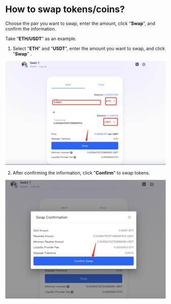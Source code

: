 # How to swap tokens/coins?

Choose the pair you want to swap, enter the amount, click "**Swap**", and confirm the information.

Take "**ETH/USDT**" as an example.

1. Select "**ETH**" and "**USDT**", enter the amount you want to swap, and click "**Swap**" . 

![](../../.gitbook/assets/image%20%28269%29.png)

2. After confirming the information, click "**Confirm**" to swap tokens.

![](../../.gitbook/assets/image%20%2859%29.png)

### 

